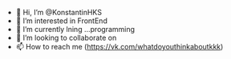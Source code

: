 - 👋 Hi, I’m @KonstantinHKS
- 👀 I’m interested in FrontEnd
- 🌱 I’m currently lning ...programming
- 💞️ I’m looking to collaborate on 
- 📫 How to reach me (https://vk.com/whatdoyouthinkaboutkkk)

<!---
KonstantinHKS/KonstantinHKS is a ✨ special ✨ repository because its `README.md` (this file) appears on your GitHub profile.
You can click the Preview link to take a look at your changes.
--->
